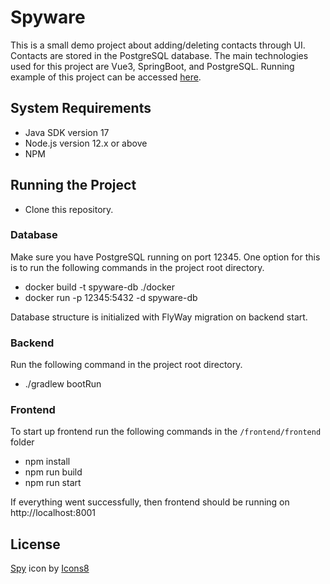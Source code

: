 # Spyware

This is a small demo project about adding/deleting contacts through UI. Contacts are stored in the PostgreSQL database. The main technologies used for this project are Vue3, SpringBoot, and PostgreSQL.
Running example of this project can be accessed [here](https://spyware.leemetmarkus.ee/).

## System Requirements

- Java SDK version 17
- Node.js version 12.x or above
- NPM

## Running the Project

- Clone this repository.


### Database

Make sure you have PostgreSQL running on port 12345. One option for this is to run the following commands in the project root directory.

- docker build -t spyware-db ./docker
- docker run -p 12345:5432 -d spyware-db

Database structure is initialized with FlyWay migration on backend start.

### Backend

Run the following command in the project root directory.

- ./gradlew bootRun

### Frontend

To start up frontend run the following commands in the `/frontend/frontend` folder

- npm install
- npm run build
- npm run start

If everything went successfully, then frontend should be running on http://localhost:8001


## License

<a target="_blank" href="https://icons8.com/icon/8281/spy">Spy</a> icon by <a target="_blank" href="https://icons8.com">Icons8</a>